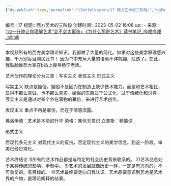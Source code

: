```yaml
---
{"dg-publish":true,"permalink":"/Zettelkasten/17 西方艺术的三阶段/","dgPassFrontmatter":true}
---
```


编号:: 17
标题:: 西方艺术的三阶段
创建时间:: 2023-05-02 16:08
up:: -
来源:: [“四十分钟让你理解艺术”会不会太嚣张+《为什么那是艺术》读书笔记_哔哩哔哩_bilibili](https://www.bilibili.com/video/BV17X4y1B7yU/?spm_id_from=333.999.0.0&vd_source=bcf798ace50733030b9c7e1fb6a3a349)

---

本视频所有的西方美学理论知识，我都做了大量的简化。如果对这些美学原理感兴趣，千万别盲目购买此书！
因为书中充斥大量的语焉不详机翻，烂透了。在此，我贴脸推荐大家在b站上搜寻杨宁老师。

艺术创作的理论分为三类：写实主义 表现主义 形式主义

写实主义
缺点是媚俗。媚俗不是因为在制造上缺少技术能力，而是和艺术相比，显得不那么真诚，也不那么真实。媚俗的东西过于公式化、过于情绪化和讨喜。
写实主义是通过对某个外在事物的摹仿，来进行艺术创作。

表现主义
重点不再是摹仿，而在于情感流露。

弗洛伊德：艺术是本能的升华
荣格：集体无意识
立普斯：移情说

形式主义

后现代多元主义
对现代主义的反抗，否定现代主义的美学信念。到这一阶段，审美已经日常化。

艺术终结论
1)所有的艺术作品都是与特定的社会历史背景联系的。
2)艺术品总处于某种传统的影响、牵制中。
3)艺术的发展就像历史一样，一定是有方向的，不可重复的。有目标的。
4)艺术最终要走向自我认识。艺术品要意识到艺术是艺术界的产物，是理论阐释的结果。